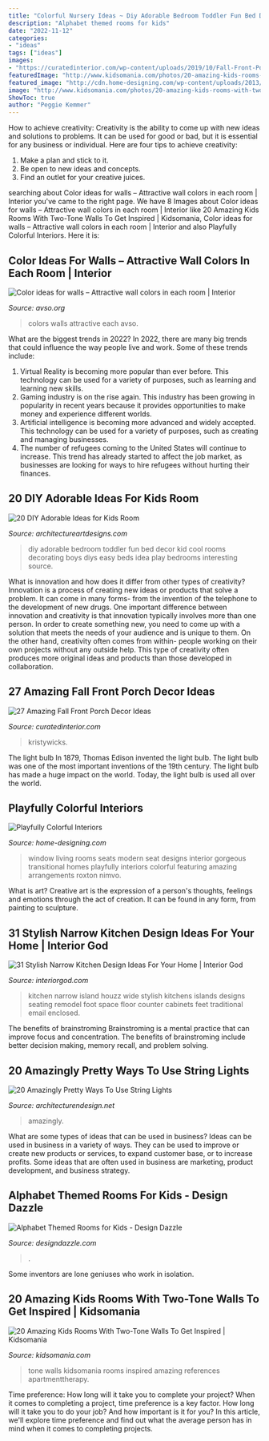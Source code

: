 ```yaml
---
title: "Colorful Nursery Ideas ~ Diy Adorable Bedroom Toddler Fun Bed Decor Kid Cool Rooms Decorating Boys Diys Easy Beds Idea Play Bedrooms Interesting Source"
description: "Alphabet themed rooms for kids"
date: "2022-11-12"
categories:
- "ideas"
tags: ["ideas"]
images:
- "https://curatedinterior.com/wp-content/uploads/2019/10/Fall-Front-Porch-with-Leaf-Garland-above-Door-via-kristywicks.jpg"
featuredImage: "http://www.kidsomania.com/photos/20-amazing-kids-rooms-with-two-tone-walls-to-get-inspired-5.jpg"
featured_image: "http://cdn.home-designing.com/wp-content/uploads/2013/10/living-room-window-seat-600x350.jpeg"
image: "http://www.kidsomania.com/photos/20-amazing-kids-rooms-with-two-tone-walls-to-get-inspired-5.jpg"
ShowToc: true
author: "Peggie Kemmer"
---
```



How to achieve creativity:
Creativity is the ability to come up with new ideas and solutions to problems. It can be used for good or bad, but it is essential for any business or individual. Here are four tips to achieve creativity:
1. Make a plan and stick to it.
2. Be open to new ideas and concepts.
3. Find an outlet for your creative juices.

	

		
searching about Color ideas for walls – Attractive wall colors in each room | Interior you've came to the right page. We have 8 Images about Color ideas for walls – Attractive wall colors in each room | Interior like 20 Amazing Kids Rooms With Two-Tone Walls To Get Inspired | Kidsomania, Color ideas for walls – Attractive wall colors in each room | Interior and also Playfully Colorful Interiors. Here it is:
		
    
## Color Ideas For Walls – Attractive Wall Colors In Each Room | Interior

<img loading=lazy src="http://www.avso.org/wp-content/uploads/files/3/7/9/color-ideas-for-walls-attractive-wall-colors-in-each-room-22-379.jpg" onerror="this.onerror=null;this.src='https://tse4.mm.bing.net/th?id=OIP.VWyDBKIrQ1_JrhZ4UCDN1wHaJ4&amp;pid=15.1';" alt="Color ideas for walls – Attractive wall colors in each room | Interior">

_Source: avso.org_

>colors walls attractive each avso. 

	

What are the biggest trends in 2022?
In 2022, there are many big trends that could influence the way people live and work. Some of these trends include: 
1) Virtual Reality is becoming more popular than ever before. This technology can be used for a variety of purposes, such as learning and learning new skills. 
2) Gaming industry is on the rise again. This industry has been growing in popularity in recent years because it provides opportunities to make money and experience different worlds. 
3) Artificial intelligence is becoming more advanced and widely accepted. This technology can be used for a variety of purposes, such as creating and managing businesses. 
4) The number of refugees coming to the United States will continue to increase. This trend has already started to affect the job market, as businesses are looking for ways to hire refugees without hurting their finances.

    
## 20 DIY Adorable Ideas For Kids Room

<img loading=lazy src="http://www.architectureartdesigns.com/wp-content/uploads/2013/06/193-630x852.jpg" onerror="this.onerror=null;this.src='https://tse1.mm.bing.net/th?id=OIP.Js5lt_EgMjVrErOlQifomwHaKB&amp;pid=15.1';" alt="20 DIY Adorable Ideas for Kids Room">

_Source: architectureartdesigns.com_

>diy adorable bedroom toddler fun bed decor kid cool rooms decorating boys diys easy beds idea play bedrooms interesting source. 

	

What is innovation and how does it differ from other types of creativity?
Innovation is a process of creating new ideas or products that solve a problem. It can come in many forms- from the invention of the telephone to the development of new drugs. 
One important difference between innovation and creativity is that innovation typically involves more than one person. In order to create something new, you need to come up with a solution that meets the needs of your audience and is unique to them. On the other hand, creativity often comes from within- people working on their own projects without any outside help. This type of creativity often produces more original ideas and products than those developed in collaboration.

    
## 27 Amazing Fall Front Porch Decor Ideas

<img loading=lazy src="https://curatedinterior.com/wp-content/uploads/2019/10/Fall-Front-Porch-with-Leaf-Garland-above-Door-via-kristywicks.jpg" onerror="this.onerror=null;this.src='https://tse2.mm.bing.net/th?id=OIP.oGWCNp6TtYLtOQo820ruXgHaLH&amp;pid=15.1';" alt="27 Amazing Fall Front Porch Decor Ideas">

_Source: curatedinterior.com_

>kristywicks. 

	

The light bulb
In 1879, Thomas Edison invented the light bulb. The light bulb was one of the most important inventions of the 19th century. The light bulb has made a huge impact on the world. Today, the light bulb is used all over the world.

    
## Playfully Colorful Interiors

<img loading=lazy src="http://cdn.home-designing.com/wp-content/uploads/2013/10/living-room-window-seat-600x350.jpeg" onerror="this.onerror=null;this.src='https://tse4.mm.bing.net/th?id=OIP.1veIOeWAQlKufA0bpFcD7gHaEU&amp;pid=15.1';" alt="Playfully Colorful Interiors">

_Source: home-designing.com_

>window living rooms seats modern seat designs interior gorgeous transitional homes playfully interiors colorful featuring amazing arrangements roxton nimvo. 

	

What is art?
Creative art is the expression of a person's thoughts, feelings and emotions through the act of creation. It can be found in any form, from painting to sculpture.

    
## 31 Stylish Narrow Kitchen Design Ideas For Your Home | Interior God

<img loading=lazy src="http://interiorgod.com/wp-content/uploads/2016/12/Narrow-Kitchen-Home-Design.jpg" onerror="this.onerror=null;this.src='https://tse1.mm.bing.net/th?id=OIP.wy-f6I7yxPUTuL9WdR5D6QHaJ3&amp;pid=15.1';" alt="31 Stylish Narrow Kitchen Design Ideas For Your Home | Interior God">

_Source: interiorgod.com_

>kitchen narrow island houzz wide stylish kitchens islands designs seating remodel foot space floor counter cabinets feet traditional email enclosed. 

	

The benefits of brainstroming
Brainstroming is a mental practice that can improve focus and concentration. The benefits of brainstroming include better decision making, memory recall, and problem solving.

    
## 20 Amazingly Pretty Ways To Use String Lights

<img loading=lazy src="https://cdn.architecturendesign.net/wp-content/uploads/2015/05/AD-Amazingly-Pretty-Ways-To-Use-String-Lights-16.jpg" onerror="this.onerror=null;this.src='https://tse2.mm.bing.net/th?id=OIP.ShwtB6DDmJD_mqqV0Q-xKgHaLH&amp;pid=15.1';" alt="20 Amazingly Pretty Ways To Use String Lights">

_Source: architecturendesign.net_

>amazingly. 

	

What are some types of ideas that can be used in business?
Ideas can be used in business in a variety of ways. They can be used to improve or create new products or services, to expand customer base, or to increase profits. Some ideas that are often used in business are marketing, product development, and business strategy.

    
## Alphabet Themed Rooms For Kids - Design Dazzle

<img loading=lazy src="https://www.designdazzle.com/wp-content/uploads/2014/04/alphabet-wall-kids-room8.jpg" onerror="this.onerror=null;this.src='https://tse2.mm.bing.net/th?id=OIP.UJ0Iz50a-MjZYn97RTOwmQHaIh&amp;pid=15.1';" alt="Alphabet Themed Rooms for Kids - Design Dazzle">

_Source: designdazzle.com_

>. 

	

Some inventors are lone geniuses who work in isolation.

    
## 20 Amazing Kids Rooms With Two-Tone Walls To Get Inspired | Kidsomania

<img loading=lazy src="http://www.kidsomania.com/photos/20-amazing-kids-rooms-with-two-tone-walls-to-get-inspired-5.jpg" onerror="this.onerror=null;this.src='https://tse3.mm.bing.net/th?id=OIP.jFfOtcuiLtRg7NEO-fPUSQHaLI&amp;pid=15.1';" alt="20 Amazing Kids Rooms With Two-Tone Walls To Get Inspired | Kidsomania">

_Source: kidsomania.com_

>tone walls kidsomania rooms inspired amazing references apartmenttherapy. 

	

Time preference: How long will it take you to complete your project?
When it comes to completing a project, time preference is a key factor. How long will it take you to do your job? And how important is it for you? In this article, we'll explore time preference and find out what the average person has in mind when it comes to completing projects.

